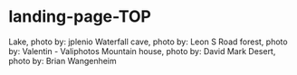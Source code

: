 # landing-page-TOP

Lake, photo by: jplenio
Waterfall cave, photo by: Leon S
Road forest, photo by: Valentin - Valiphotos
Mountain house, photo by: David Mark
Desert, photo by: Brian Wangenheim